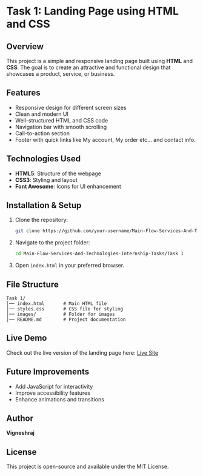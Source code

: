 # Task 1: Landing Page using HTML and CSS

## Overview
This project is a simple and responsive landing page built using **HTML** and **CSS**. The goal is to create an attractive and functional design that showcases a product, service, or business.

## Features
- Responsive design for different screen sizes
- Clean and modern UI
- Well-structured HTML and CSS code
- Navigation bar with smooth scrolling
- Call-to-action section
- Footer with quick links like My account, My order etc... and contact info.

## Technologies Used
- **HTML5**: Structure of the webpage
- **CSS3**: Styling and layout
- **Font Awesome**: Icons for UI enhancement

## Installation & Setup
1. Clone the repository:
   ```sh
   git clone https://github.com/your-username/Main-Flow-Services-And-Technologies-Internship-Tasks.git
   ```
2. Navigate to the project folder:
   ```sh
   cd Main-Flow-Services-And-Technologies-Internship-Tasks/Task 1
   ```
3. Open `index.html` in your preferred browser.

## File Structure
```
Task 1/
│── index.html       # Main HTML file
│── styles.css       # CSS file for styling
│── images/          # Folder for images
│── README.md        # Project documentation
```

## Live Demo
Check out the live version of the landing page here: [Live Site](https://blooming-fiesta.netlify.app/)

## Future Improvements
- Add JavaScript for interactivity
- Improve accessibility features
- Enhance animations and transitions

## Author
**Vigneshraj**

## License
This project is open-source and available under the MIT License.
